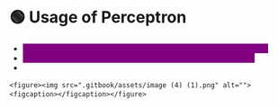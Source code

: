 # 🟢 Usage of Perceptron

* <mark style="color:purple;background-color:purple;">**Linear separable problems can be solved with single perceptron**</mark>
* <mark style="color:purple;background-color:purple;">**For non linear problems we needs to use multiple perceptron**</mark>
*

    <figure><img src=".gitbook/assets/image (4) (1).png" alt=""><figcaption></figcaption></figure>
